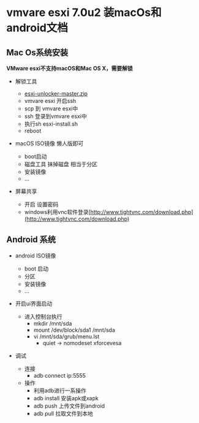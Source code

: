 # vmvare esxi 7.0u2 装macOs和android文档

## Mac Os系统安装

**VMware esxi不支持macOS和Mac OS X，需要解锁**

- 解锁工具
  - [esxi-unlocker-master.zip](esxi-unlocker-master.zip)
  - vmvare esxi 开启ssh
  - scp 到 vmvare esxi中
  - ssh 登录到vmvare esxi中
  - 执行sh esxi-install.sh
  - reboot

- macOS ISO镜像 懒人版即可
  - boot启动
  - 磁盘工具 抺掉磁盘 相当于分区
  - 安装镜像
  - ...

- 屏幕共享
  - 开启 设置密码
  - windows利用vnc软件登录[http://www.tightvnc.com/download.php](http://www.tightvnc.com/download.php)

## Android 系统

- android ISO镜像
  - boot 启动
  - 分区
  - 安装镜像
  - ...


- 开启ui界面启动
    - 进入控制台执行
        - mkdir /mnt/sda
        - mount /dev/block/sda1 /mnt/sda
        - vi /mnt/sda/grub/menu.lst
            - quiet -> nomodeset xforcevesa

- 调试
   - 连接
        - adb connect ip:5555
   - 操作
        - 利用adb进行一系操作
        - adb install 安装apk或xapk
        - adb push 上传文件到android
        - adb pull 拉取文件到本地


